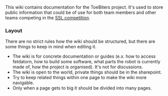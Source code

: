 This wiki contains documentation for the ToeBiters project. It's used to store public information that could be of use for both team members and other teams competing in the [SSL competition](https://ssl.robocup.org/).

### Layout
There are no strict rules how the wiki should be structured, but there are some things to keep in mind when editing it.
- The wiki is for concrete documentation or guides (e.x. how to access fetdatorn, how to build some software, what parts the robot is currently made of, how the project is organised). It's not for discussions.
- The wiki is open to the world, private things should be in the sharepoint.
- Try to keep related things within one page to make the wiki more navigable.
- Only when a page gets to big it should be divided into many pages.